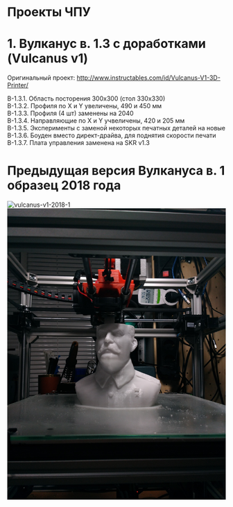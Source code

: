 # Проекты ЧПУ

# 1. Вулканус в. 1.3 с доработками (Vulcanus v1)
Оригинальный проект: http://www.instructables.com/id/Vulcanus-V1-3D-Printer/

В-1.3.1. Область посторения 300х300 (стол 330х330)<br/>
В-1.3.2. Профиля по X и Y увеличены, 490 и 450 мм<br/>
В-1.3.3. Профиля (4 шт) заменены на 2040<br/>
В-1.3.4. Направляющие по X и Y учвеличены, 420 и 205 мм<br/>
В-1.3.5. Эксперименты с заменой некоторых печатных деталей на новые<br/>
В-1.3.6. Боуден вместо директ-драйва, для поднятия скорости печати<br/>
В-1.3.7. Плата управления заменена на SKR v1.3<br/>



# Предыдущая версия Вулкануса в. 1 образец 2018 года
![vulcanus-v1-2018-1](v/vulcanus-v1-2018/IMG_20180916_111408.jpg?raw=true "Вулканус в. 1")
![vulcanus-v1-2018-1](v/vulcanus-v1-2018/IMG_20180825_224153.jpg?raw=true "Вулканус в. 1")
